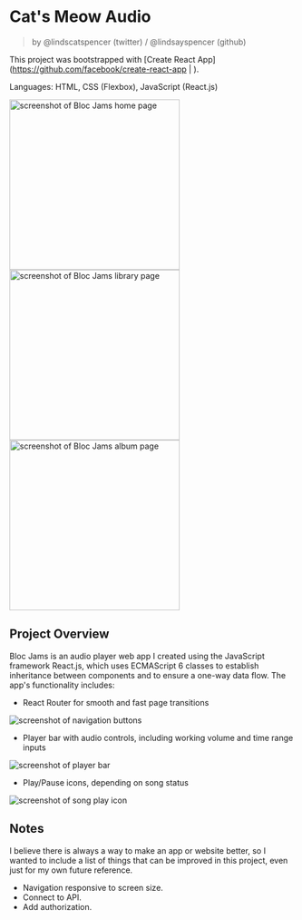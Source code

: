# Cat's Meow Audio

> by @lindscatspencer (twitter) / @lindsayspencer (github)

This project was bootstrapped with [Create React App](https://github.com/facebook/create-react-app | ).

Languages: HTML, CSS (Flexbox), JavaScript (React.js)

<img src="./img/screenshot1.JPG" alt="screenshot of Bloc Jams home page" height="300px" width="auto">
<img src="./img/screenshot3.JPG" alt="screenshot of Bloc Jams library page" height="300px" width="auto">
<img src="./img/screenshot4.JPG" alt="screenshot of Bloc Jams album page" height="300px" width="auto">

## Project Overview

Bloc Jams is an audio player web app I created using the JavaScript framework React.js, which uses ECMAScript 6 classes to establish inheritance between components and to ensure a one-way data flow. The app's functionality includes:

- React Router for smooth and fast page transitions

![screenshot of navigation buttons](./img/screenshot2.JPG)

- Player bar with audio controls, including working volume and time range inputs

![screenshot of player bar](./img/screenshot5.JPG)

- Play/Pause icons, depending on song status

![screenshot of song play icon](./img/screenshot6.JPG)


## Notes

I believe there is always a way to make an app or website better, so I wanted to include a list of things that can be improved in this project, even just for my own future reference.

- Navigation responsive to screen size.
- Connect to API.
- Add authorization.

